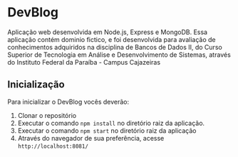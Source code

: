 # DevBlog

Aplicação web desenvolvida em Node.js, Express e MongoDB. Essa aplicação contém dominio fictico, e foi desenvolvida para avaliação de conhecimentos adquiridos na disciplina de Bancos de Dados II, do Curso Superior de Tecnologia em Análise e Desenvolvimento de Sistemas, através do Instituto Federal da Paraíba - Campus Cajazeiras

## Inicialização
Para inicializar o DevBlog vocês deverão:
1. Clonar o repositório
2. Executar o comando ```npm install``` no diretório raiz da aplicação.
3. Executar o comando ```npm start``` no diretório raiz da aplicação
4. Através do navegador de sua preferência, acesse ```http://localhost:8081/```
